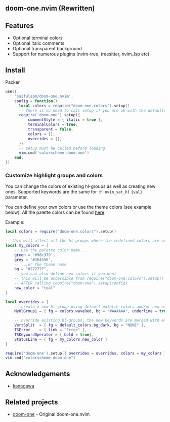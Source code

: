 ## doom-one.nvim (Rewritten)

## Features

- Optional terminal colors
- Optional italic comments
- Optional transparent background
- Support for numerous plugins (nvim-tree, treesitter, nvim_lsp etc)

## Install

Packer
```lua
use({
    'saifulapm/doom-one.nvim',
    config = function()
      local colors = require("doom-one.colors").setup()
      -- There is no need to call setup if you are ok with the defaults.
      require('doom-one').setup({
          commentStyle = { italic = true },
          terminalColors = true,
          transparent = false,
          colors = {},
          overrides = {},
      })
      -- setup must be called before loading
      vim.cmd('colorscheme doom-one')
    end,
})
```

### Customize highlight groups and colors

You can change the colors of existing hl-groups as well as creating new ones. Supported keywords are the same for `:h nvim_set_hl` `{val}` parameter.

You can define your own colors or use the theme colors (see example below). All the palette colors can be found [here](lua/doom-one/colors.lua).

Example:

```lua
local colors = require("doom-one.colors").setup()

-- this will affect all the hl-groups where the redefined colors are used
local my_colors = {
    -- use the palette color name...
    green = '#98c379',
    grey = '#3E4556',
    -- ...or the theme name
    bg = "#272727",
    -- you can also define new colors if you want
    -- this will be accessible from require("doom-one.colors").setup()
    -- AFTER calling require("doom-one").setup(config)
    new_color = "teal"
}

local overrides = {
    -- create a new hl-group using default palette colors and/or new ones
    MyHlGroup1 = { fg = colors.waveRed, bg = "#AAAAAA", underline = true, bold = true, guisp="blue" },

    -- override existing hl-groups, the new keywords are merged with existing ones
    VertSplit  = { fg = default_colors.bg_dark, bg = "NONE" },
    TSError    = { link = "Error" },
    TSKeywordOperator = { bold = true},
    StatusLine = { fg = my_colors.new_color }
}

require('doom-one').setup({ overrides = overrides, colors = my_colors })
vim.cmd("colorscheme doom-one")
```
## Acknowledgements
- [kanagawa](https://github.com/rebelot/kanagawa.nvim)

## Related projects
- [doom-one](https://github.com/NTBBloodbath/doom-one.nvim) - Original doom-one.nvim
